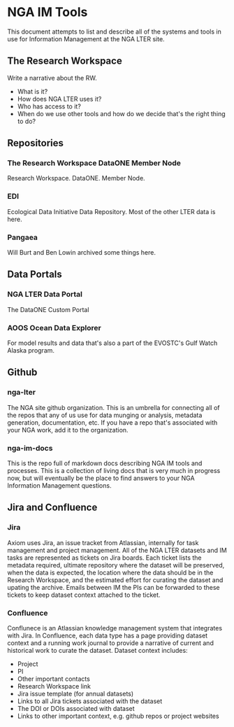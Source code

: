 # NGA IM Tools
This document attempts to list and describe all of the systems and tools in use for Information Management at the NGA LTER site.

## The Research Workspace
 Write a narrative about the RW. 
  - What is it? 
  - How does NGA LTER uses it?
  - Who has access to it?
  - When do we use other tools and how do we decide that's the right thing to do?

## Repositories
### The Research Workspace DataONE Member Node
Research Workspace. DataONE. Member Node.
### EDI
Ecological Data Initiative Data Repository. Most of the other LTER data is here.
### Pangaea
Will Burt and Ben Lowin archived some things here.

## Data Portals
### NGA LTER Data Portal
The DataONE Custom Portal
### AOOS Ocean Data Explorer
For model results and data that's also a part of the EVOSTC's Gulf Watch Alaska program.

## Github
### nga-lter
The NGA site github organization. This is an umbrella for connecting all of the repos that any of us use for data munging or analysis, metadata generation, documentation, etc. If you have a repo that's associated with your NGA work, add it to the organization.
### nga-im-docs
This is the repo full of markdown docs describing NGA IM tools and processes. This is a collection of living docs that is very much in progress now, but will eventually be the place to find answers to your NGA Information Management questions.

## Jira and Confluence
### Jira
Axiom uses Jira, an issue tracket from Atlassian, internally for task management and project management. All of the NGA LTER datasets and IM tasks are represented as tickets on Jira boards. Each ticket lists the metadata required, ultimate repository where the dataset will be preserved, when the data is expected, the location where the data should be in the Research Workspace, and the estimated effort for curating the dataset and upating the archive. Emails between IM the PIs can be forwarded to these tickets to keep dataset context attached to the ticket. 
### Confluence
Conflunece is an Atlassian knowledge management system that integrates with Jira. In Confluence, each data type has a page providing dataset context and a running work journal to provide a narrative of current and historical work to curate the dataset. 
Dataset context includes:
 - Project
 - PI
 - Other important contacts
 - Research Workspace link
 - Jira issue template (for annual datasets)
 - Links to all Jira tickets associated with the dataset
 - The DOI or DOIs associated with dataset
 - Links to other important context, e.g. github repos or project websites
